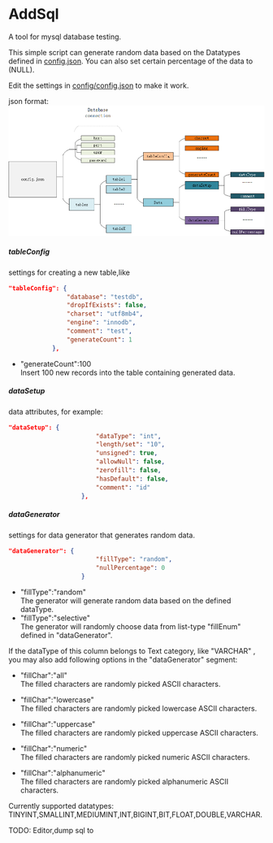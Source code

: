 # AddSql
A tool for mysql database testing.

This simple script can generate random data based on the Datatypes defined in [config.json](config/config.json). You can also set certain percentage of the data to (NULL).

Edit the settings in [config/config.json](config/config.json) to make it work.

json format:
!['addsql.png'](pic/addsql.png)
##### tableConfig
settings for creating a new table,like
```json
"tableConfig": {
                "database": "testdb",
                "dropIfExists": false,
                "charset": "utf8mb4",
                "engine": "innodb",
                "comment": "test",
                "generateCount": 1
            },
```
* "generateCount":100<br>
Insert 100 new records into the table containing generated data.


##### dataSetup
data attributes, for example:
```json
"dataSetup": {
                        "dataType": "int",
                        "length/set": "10",
                        "unsigned": true,
                        "allowNull": false,
                        "zerofill": false,
                        "hasDefault": false,
                        "comment": "id"
                    },
```
##### dataGenerator
settings for data generator that generates random data.
```json
"dataGenerator": {
                        "fillType": "random",
                        "nullPercentage": 0
                    }
```
* "fillType":"random"<br>
The generator will generate random data based on the defined dataType.
* "fillType":"selective"<br>
The generator will randomly choose data from list-type "fillEnum" defined in "dataGenerator".

If the dataType of this column belongs to Text category, like "VARCHAR" , you may also add following options in the "dataGenerator" segment:

* "fillChar":"all"<br> 
The filled characters are randomly picked ASCII characters.

* "fillChar":"lowercase"<br> 
The filled characters are randomly picked lowercase ASCII characters.

* "fillChar":"uppercase"<br> 
The filled characters are randomly picked uppercase ASCII characters.

* "fillChar":"numeric"<br> 
The filled characters are randomly picked numeric ASCII characters.

* "fillChar":"alphanumeric"<br> 
The filled characters are randomly picked alphanumeric ASCII characters.


Currently supported datatypes:
TINYINT,SMALLINT,MEDIUMINT,INT,BIGINT,BIT,FLOAT,DOUBLE,VARCHAR.

TODO:
Editor,dump sql to 